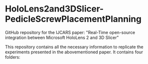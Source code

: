# HoloLens2and3DSlicer-PedicleScrewPlacementPlanning
GitHub repository for the IJCARS paper: "Real-Time open-source integration between Microsoft HoloLens 2 and 3D Slicer"

This repository contains all the necessary information to replicate the experiments presented in the abovementioned paper. It contains four folders:

